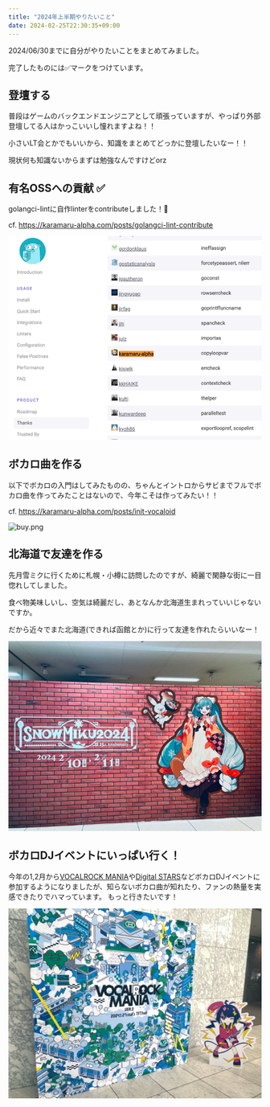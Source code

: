 ```yaml
---
title: "2024年上半期やりたいこと"
date: 2024-02-25T22:30:35+09:00
---
```


2024/06/30までに自分がやりたいことをまとめてみました。

<!--more-->

完了したものには✅マークをつけています。


## 登壇する

普段はゲームのバックエンドエンジニアとして頑張っていますが、やっぱり外部登壇してる人はかっこいいし憧れますよね！！

小さいLT会とかでもいいから、知識をまとめてどっかに登壇したいなー！！

現状何も知識ないからまずは勉強なんですけどorz

## 有名OSSへの貢献 ✅

golangci-lintに自作linterをcontributeしました！🎉

cf. https://karamaru-alpha.com/posts/golangci-lint-contribute

![thanks.png](./thanks.png)

## ボカロ曲を作る

以下でボカロの入門はしてみたものの、ちゃんとイントロからサビまでフルでボカロ曲を作ってみたことはないので、今年こそは作ってみたい！！

cf. https://karamaru-alpha.com/posts/init-vocaloid

![buy.png](./buy.png)

## 北海道で友達を作る

先月雪ミクに行くために札幌・小樽に訪問したのですが、綺麗で閑静な街に一目惚れしてしました。

食べ物美味しいし、空気は綺麗だし、あとなんか北海道生まれっていいじゃないですか。

だから近々でまた北海道(できれば函館とか)に行って友達を作れたらいいなー！

![img.png](./img.png)

## ボカロDJイベントにいっぱい行く！

今年の1,2月から[VOCALROCK MANIA](https://www.vocalockmania.com/)や[Digital STARS](https://digitalstars.club/)などボカロDJイベントに参加するようになりましたが、知らないボカロ曲が知れたり、ファンの熱量を実感できたりでハマっています。
もっと行きたいです！

![mania.png](./mania.png)
